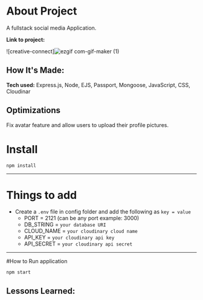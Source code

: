 # About Project
A fullstack social media Application.

**Link to project:** 

![creative-connect]![ezgif com-gif-maker (1)](https://imgur.com/a/Z2nq3OF)



## How It's Made:

**Tech used:** 
Express.js,
Node,
EJS,
Passport,
Mongoose,
JavaScript,
CSS,
Cloudinar


## Optimizations

Fix avatar feature and allow users to upload their profile pictures.

# Install

`npm install`

---

# Things to add

- Create a `.env` file in config folder and add the following as `key = value`
  - PORT = 2121 (can be any port example: 3000)
  - DB_STRING = `your database URI`
  - CLOUD_NAME = `your cloudinary cloud name`
  - API_KEY = `your cloudinary api key`
  - API_SECRET = `your cloudinary api secret`

---

#How to Run application

`npm start`

## Lessons Learned:








